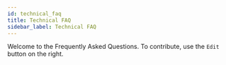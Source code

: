 ```yaml
---
id: technical_faq
title: Technical FAQ
sidebar_label: Technical FAQ
---
```


Welcome to the Frequently Asked Questions. To contribute, use the `Edit` button on the right.
